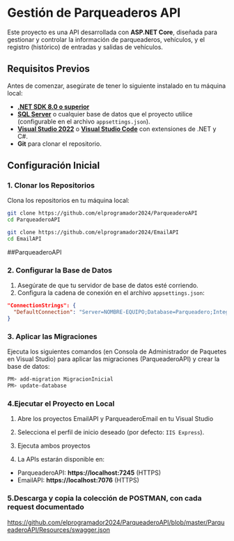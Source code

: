 # **Gestión de Parqueaderos API**

Este proyecto es una API desarrollada con **ASP.NET Core**, diseñada para gestionar y controlar la información de parqueaderos, vehículos, y el registro (histórico) de entradas y salidas de vehículos.

## **Requisitos Previos**

Antes de comenzar, asegúrate de tener lo siguiente instalado en tu máquina local:

- **[.NET SDK 8.0 o superior](https://dotnet.microsoft.com/download)**  
- **[SQL Server](https://www.microsoft.com/sql-server/sql-server-downloads)** o cualquier base de datos que el proyecto utilice (configurable en el archivo `appsettings.json`).  
- **[Visual Studio 2022](https://visualstudio.microsoft.com/)** o **[Visual Studio Code](https://code.visualstudio.com/)** con extensiones de .NET y C#.  
- **Git** para clonar el repositorio.  

## **Configuración Inicial**

### **1. Clonar los Repositorios**
Clona los repositorios en tu máquina local:  
```bash
git clone https://github.com/elprogramador2024/ParqueaderoAPI
cd ParqueaderoAPI

git clone https://github.com/elprogramador2024/EmailAPI
cd EmailAPI
```

##ParqueaderoAPI

### **2. Configurar la Base de Datos**
1. Asegúrate de que tu servidor de base de datos esté corriendo.
2. Configura la cadena de conexión en el archivo `appsettings.json`:  

```json
"ConnectionStrings": {
  "DefaultConnection": "Server=NOMBRE-EQUIPO;Database=Parqueadero;Integrated Security=True;Encrypt=False"
}
```

### **3. Aplicar las Migraciones**
Ejecuta los siguientes comandos (en Consola de Administrador de Paquetes en Visual Studio) para aplicar las migraciones (ParqueaderoAPI) y crear la base de datos:  

```bash
PM> add-migration MigracionInicial
PM> update-database
```

### **4.Ejecutar el Proyecto en Local**

1. Abre los proyectos EmailAPI y ParqueaderoEmail en tu Visual Studio 
2. Selecciona el perfil de inicio deseado (por defecto: `IIS Express`).  
3. Ejecuta ambos proyectos

4. La APIs estarán disponible en:

- ParqueaderoAPI: **https://localhost:7245** (HTTPS)
- EmailAPI: **https://localhost:7076** (HTTPS)

### **5.Descarga y copia la colección de POSTMAN, con cada request documentado**

https://github.com/elprogramador2024/ParqueaderoAPI/blob/master/ParqueaderoAPI/Resources/swagger.json
